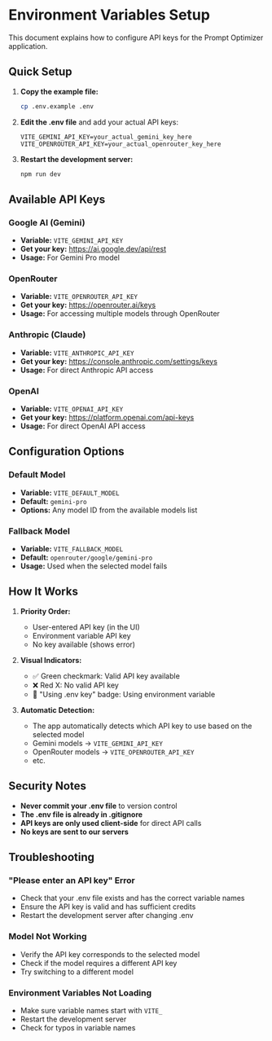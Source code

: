 # Environment Variables Setup

This document explains how to configure API keys for the Prompt Optimizer application.

## Quick Setup

1. **Copy the example file:**
   ```bash
   cp .env.example .env
   ```

2. **Edit the .env file** and add your actual API keys:
   ```env
   VITE_GEMINI_API_KEY=your_actual_gemini_key_here
   VITE_OPENROUTER_API_KEY=your_actual_openrouter_key_here
   ```

3. **Restart the development server:**
   ```bash
   npm run dev
   ```

## Available API Keys

### Google AI (Gemini)
- **Variable:** `VITE_GEMINI_API_KEY`
- **Get your key:** https://ai.google.dev/api/rest
- **Usage:** For Gemini Pro model

### OpenRouter
- **Variable:** `VITE_OPENROUTER_API_KEY`
- **Get your key:** https://openrouter.ai/keys
- **Usage:** For accessing multiple models through OpenRouter

### Anthropic (Claude)
- **Variable:** `VITE_ANTHROPIC_API_KEY`
- **Get your key:** https://console.anthropic.com/settings/keys
- **Usage:** For direct Anthropic API access

### OpenAI
- **Variable:** `VITE_OPENAI_API_KEY`
- **Get your key:** https://platform.openai.com/api-keys
- **Usage:** For direct OpenAI API access

## Configuration Options

### Default Model
- **Variable:** `VITE_DEFAULT_MODEL`
- **Default:** `gemini-pro`
- **Options:** Any model ID from the available models list

### Fallback Model
- **Variable:** `VITE_FALLBACK_MODEL`
- **Default:** `openrouter/google/gemini-pro`
- **Usage:** Used when the selected model fails

## How It Works

1. **Priority Order:**
   - User-entered API key (in the UI)
   - Environment variable API key
   - No key available (shows error)

2. **Visual Indicators:**
   - ✅ Green checkmark: Valid API key available
   - ❌ Red X: No valid API key
   - 🔵 "Using .env key" badge: Using environment variable

3. **Automatic Detection:**
   - The app automatically detects which API key to use based on the selected model
   - Gemini models → `VITE_GEMINI_API_KEY`
   - OpenRouter models → `VITE_OPENROUTER_API_KEY`
   - etc.

## Security Notes

- **Never commit your .env file** to version control
- **The .env file is already in .gitignore**
- **API keys are only used client-side** for direct API calls
- **No keys are sent to our servers**

## Troubleshooting

### "Please enter an API key" Error
- Check that your .env file exists and has the correct variable names
- Ensure the API key is valid and has sufficient credits
- Restart the development server after changing .env

### Model Not Working
- Verify the API key corresponds to the selected model
- Check if the model requires a different API key
- Try switching to a different model

### Environment Variables Not Loading
- Make sure variable names start with `VITE_`
- Restart the development server
- Check for typos in variable names
